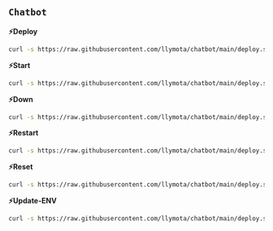 ## `Chatbot`

**⚡Deploy**
```sh
curl -s https://raw.githubusercontent.com/llymota/chatbot/main/deploy.sh | bash
```

**⚡Start**
```sh
curl -s https://raw.githubusercontent.com/llymota/chatbot/main/deploy.sh | bash -s up
```

**⚡Down**
```sh
curl -s https://raw.githubusercontent.com/llymota/chatbot/main/deploy.sh | bash -s down
```

**⚡Restart**
```sh
curl -s https://raw.githubusercontent.com/llymota/chatbot/main/deploy.sh | bash -s restart
```

**⚡Reset**
```sh
curl -s https://raw.githubusercontent.com/llymota/chatbot/main/deploy.sh | bash -s reset
```

**⚡Update-ENV**
```sh
curl -s https://raw.githubusercontent.com/llymota/chatbot/main/deploy.sh | bash -s update-env
```
